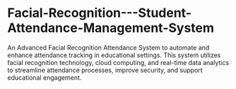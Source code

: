 # Facial-Recognition---Student-Attendance-Management-System
An Advanced Facial Recognition Attendance System to automate and enhance attendance tracking in educational settings. This system utilizes facial recognition technology, cloud computing, and real-time data analytics to streamline attendance processes, improve security, and support educational engagement.

